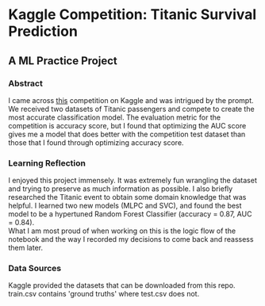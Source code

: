 # Kaggle Competition: Titanic Survival Prediction
## A ML Practice Project
### Abstract
I came across [this](https://www.kaggle.com/competitions/titanic/overview) competition on Kaggle and was intrigued by the prompt. We received two datasets of Titanic passengers and compete to create the most accurate classification model. The evaluation metric for the competition is accuracy score, but I found that optimizing the AUC score gives me a model that does better with the competition test dataset than those that I found through optimizing accuracy score. 
### Learning Reflection
I enjoyed this project immensely. It was extremely fun wrangling the dataset and trying to preserve as much information as possible. I also briefly researched the Titanic event to obtain some domain knowledge that was helpful. I learned two new models (MLPC and SVC), and found the best model to be a hypertuned Random Forest Classifier (accuracy = 0.87, AUC = 0.84). <br>
What I am most proud of when working on this is the logic flow of the notebook and the way I recorded my decisions to come back and reassess them later.
### Data Sources
Kaggle provided the datasets that can be downloaded from this repo. train.csv contains 'ground truths' where test.csv does not. 
